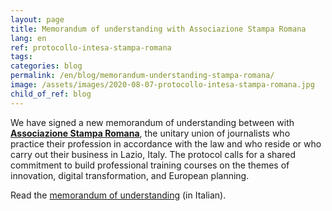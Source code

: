 ```yaml
---
layout: page
title: Memorandum of understanding with Associazione Stampa Romana
lang: en
ref: protocollo-intesa-stampa-romana
tags:
categories: blog
permalink: /en/blog/memorandum-understanding-stampa-romana/
image: /assets/images/2020-08-07-protocollo-intesa-stampa-romana.jpg
child_of_ref: blog
---
```


We have signed a new memorandum of understanding between with [**Associazione Stampa Romana**](https://stamparomana.it/), the unitary union of journalists who practice their profession in accordance with the law and who reside or who carry out their business in Lazio, Italy. The protocol calls for a shared commitment to build professional training courses on the themes of innovation, digital transformation, and European planning.

Read the [memorandum of understanding](/assets/docs/Eutopian_ASR_Protocollo_Intesa.pdf) (in Italian).

